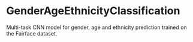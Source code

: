 # GenderAgeEthnicityClassification
Multi-task CNN model for gender, age and ethnicity prediction trained on the Fairface dataset.

